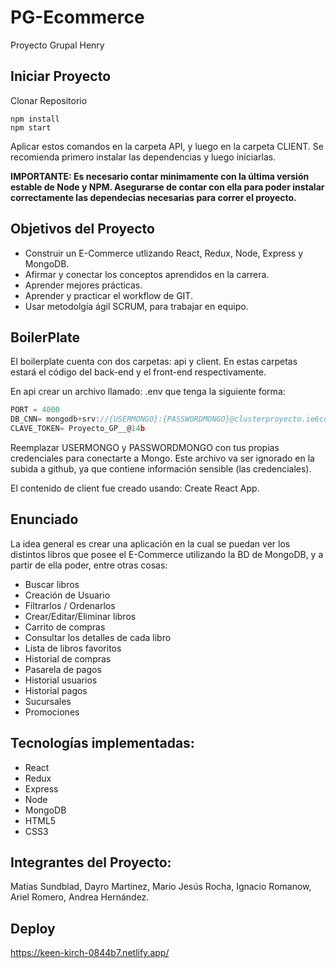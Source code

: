 # PG-Ecommerce


Proyecto Grupal Henry

## Iniciar Proyecto



Clonar Repositorio

```
npm install
npm start

```
Aplicar estos comandos en la carpeta API, y luego en la carpeta CLIENT. Se recomienda primero instalar las dependencias y luego iniciarlas.



__IMPORTANTE: Es necesario contar minimamente con la última versión estable de Node y NPM. Asegurarse de contar con ella para poder instalar correctamente las dependecias necesarias para correr el proyecto.__


## Objetivos del Proyecto
- Construir un E-Commerce utlizando React, Redux, Node, Express y MongoDB.
- Afirmar y conectar los conceptos aprendidos en la carrera.
- Aprender mejores prácticas.
- Aprender y practicar el workflow de GIT.
- Usar metodolgía ágil SCRUM, para trabajar en equipo.

## BoilerPlate
El boilerplate cuenta con dos carpetas: api y client. En estas carpetas estará el código del back-end y el front-end respectivamente.

En api crear un archivo llamado: .env que tenga la siguiente forma:


```javascript
PORT = 4000
DB_CNN= mongodb+srv://{USERMONGO}:{PASSWORDMONGO}@clusterproyecto.ie6co.mongodb.net/proyectoDB
CLAVE_TOKEN= Proyecto_GP__@14b
```

Reemplazar USERMONGO y PASSWORDMONGO con tus propias credenciales para conectarte a Mongo. Este archivo va ser ignorado en la subida a github, ya que contiene información sensible (las credenciales).



El contenido de client fue creado usando: Create React App.

## Enunciado

La idea general es crear una aplicación en la cual se puedan ver los distintos libros que posee el E-Commerce utilizando la BD de MongoDB, y a partir de ella poder, entre otras cosas:

- Buscar libros
- Creación de Usuario
- Filtrarlos / Ordenarlos
- Crear/Editar/Eliminar libros
- Carrito de compras
- Consultar los detalles de cada libro
- Lista de libros favoritos
- Historial de compras
- Pasarela de pagos
- Historial usuarios
- Historial pagos
- Sucursales
- Promociones



## Tecnologías implementadas:
 - React
 - Redux
 - Express
 - Node
 - MongoDB
 - HTML5
 - CSS3

## Integrantes del Proyecto:

Matías Sundblad, Dayro Martinez, Mario Jesús Rocha, Ignacio Romanow, Ariel Romero, Andrea Hernández.

## Deploy

https://keen-kirch-0844b7.netlify.app/











